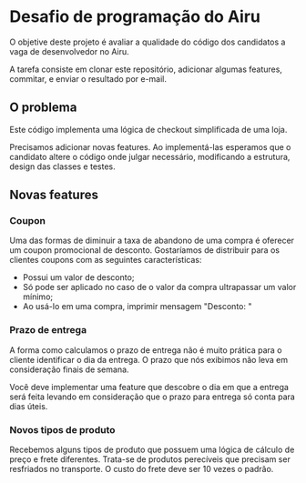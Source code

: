 # Desafio de programação do Airu

O objetive deste projeto é avaliar a qualidade do código dos candidatos a vaga de desenvolvedor no Airu.

A tarefa consiste em clonar este repositório, adicionar algumas features, commitar, e enviar o resultado por e-mail.

## O problema

Este código implementa uma lógica de checkout simplificada de uma loja.

Precisamos adicionar novas features. Ao implementá-las esperamos que o candidato altere o código onde julgar necessário, modificando a estrutura, design das classes e testes.

## Novas features

### Coupon

Uma das formas de diminuir a taxa de abandono de uma compra é oferecer um coupon promocional de desconto. Gostaríamos de distribuir para os clientes coupons com as seguintes características:

- Possui um valor de desconto;
- Só pode ser aplicado no caso de o valor da compra ultrapassar um valor mínimo;
- Ao usá-lo em uma compra, imprimir mensagem "Desconto: <valor>"

### Prazo de entrega

A forma como calculamos o prazo de entrega não é muito prática para o cliente identificar o dia da entrega. O prazo que nós exibimos não leva em consideração finais de semana.

Você deve implementar uma feature que descobre o dia em que a entrega será feita levando em consideração que o prazo para entrega só conta para dias úteis.

### Novos tipos de produto

Recebemos alguns tipos de produto que possuem uma lógica de cálculo de preço e frete diferentes. Trata-se de produtos perecíveis que precisam ser resfriados no transporte. O custo do frete deve ser 10 vezes o padrão.